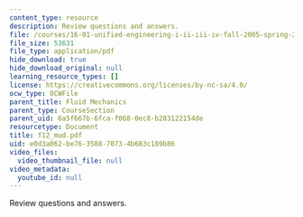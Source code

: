 ```yaml
---
content_type: resource
description: Review questions and answers.
file: /courses/16-01-unified-engineering-i-ii-iii-iv-fall-2005-spring-2006/e0d3a062be76358870734b683c189b86_f12_mud.pdf
file_size: 53631
file_type: application/pdf
hide_download: true
hide_download_original: null
learning_resource_types: []
license: https://creativecommons.org/licenses/by-nc-sa/4.0/
ocw_type: OCWFile
parent_title: Fluid Mechanics
parent_type: CourseSection
parent_uid: 6a5f667b-6fca-f068-0ec8-b203122154de
resourcetype: Document
title: f12_mud.pdf
uid: e0d3a062-be76-3588-7073-4b683c189b86
video_files:
  video_thumbnail_file: null
video_metadata:
  youtube_id: null
---
```

Review questions and answers.